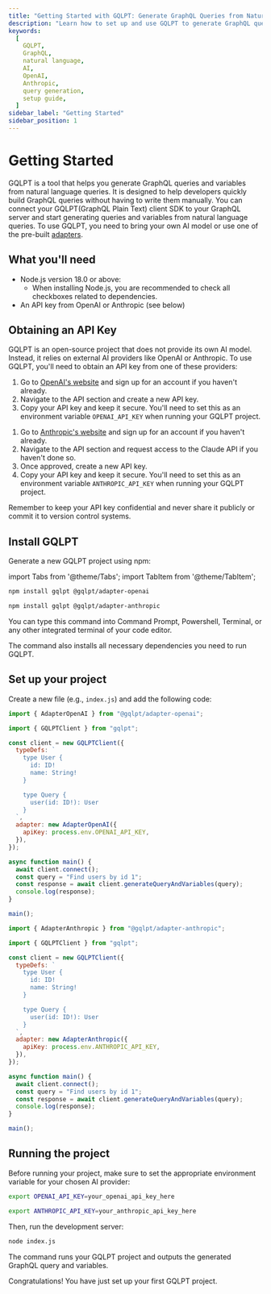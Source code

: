 ```yaml
---
title: "Getting Started with GQLPT: Generate GraphQL Queries from Natural Language"
description: "Learn how to set up and use GQLPT to generate GraphQL queries from natural language. This guide covers installation, API key setup, and basic usage with OpenAI and Anthropic adapters."
keywords:
  [
    GQLPT,
    GraphQL,
    natural language,
    AI,
    OpenAI,
    Anthropic,
    query generation,
    setup guide,
  ]
sidebar_label: "Getting Started"
sidebar_position: 1
---
```


# Getting Started

GQLPT is a tool that helps you generate GraphQL queries and variables from natural language queries. It is designed to help developers quickly build GraphQL queries without having to write them manually. You can connect your GQLPT(GraphQL Plain Text) client SDK to your GraphQL server and start generating queries and variables from natural language queries. To use GQLPT, you need to bring your own AI model or use one of the pre-built [adapters](/docs/adapters).

## What you'll need

- Node.js version 18.0 or above:
  - When installing Node.js, you are recommended to check all checkboxes related to dependencies.
- An API key from OpenAI or Anthropic (see below)

## Obtaining an API Key

GQLPT is an open-source project that does not provide its own AI model. Instead, it relies on external AI providers like OpenAI or Anthropic. To use GQLPT, you'll need to obtain an API key from one of these providers:

<Tabs>
  <TabItem value="openai" label="OpenAI" default>

1. Go to [OpenAI's website](https://openai.com/) and sign up for an account if you haven't already.
2. Navigate to the API section and create a new API key.
3. Copy your API key and keep it secure. You'll need to set this as an environment variable `OPENAI_API_KEY` when running your GQLPT project.

  </TabItem>
  <TabItem value="anthropic" label="Anthropic">

1. Go to [Anthropic's website](https://www.anthropic.com/) and sign up for an account if you haven't already.
2. Navigate to the API section and request access to the Claude API if you haven't done so.
3. Once approved, create a new API key.
4. Copy your API key and keep it secure. You'll need to set this as an environment variable `ANTHROPIC_API_KEY` when running your GQLPT project.

  </TabItem>
</Tabs>

Remember to keep your API key confidential and never share it publicly or commit it to version control systems.

## Install GQLPT

Generate a new GQLPT project using npm:

import Tabs from '@theme/Tabs';
import TabItem from '@theme/TabItem';

<Tabs>
  <TabItem value="openai" label="OpenAI" default>

```bash
npm install gqlpt @gqlpt/adapter-openai
```

  </TabItem>
  <TabItem value="anthropic" label="Anthropic">

```bash
npm install gqlpt @gqlpt/adapter-anthropic
```

  </TabItem>
</Tabs>

You can type this command into Command Prompt, Powershell, Terminal, or any other integrated terminal of your code editor.

The command also installs all necessary dependencies you need to run GQLPT.

## Set up your project

Create a new file (e.g., `index.js`) and add the following code:

<Tabs>
  <TabItem value="openai" label="OpenAI" default>

```javascript
import { AdapterOpenAI } from "@gqlpt/adapter-openai";

import { GQLPTClient } from "gqlpt";

const client = new GQLPTClient({
  typeDefs: `
    type User {
      id: ID!
      name: String!
    }

    type Query {
      user(id: ID!): User
    }
  `,
  adapter: new AdapterOpenAI({
    apiKey: process.env.OPENAI_API_KEY,
  }),
});

async function main() {
  await client.connect();
  const query = "Find users by id 1";
  const response = await client.generateQueryAndVariables(query);
  console.log(response);
}

main();
```

  </TabItem>
  <TabItem value="anthropic" label="Anthropic">

```javascript
import { AdapterAnthropic } from "@gqlpt/adapter-anthropic";

import { GQLPTClient } from "gqlpt";

const client = new GQLPTClient({
  typeDefs: `
    type User {
      id: ID!
      name: String!
    }

    type Query {
      user(id: ID!): User
    }
  `,
  adapter: new AdapterAnthropic({
    apiKey: process.env.ANTHROPIC_API_KEY,
  }),
});

async function main() {
  await client.connect();
  const query = "Find users by id 1";
  const response = await client.generateQueryAndVariables(query);
  console.log(response);
}

main();
```

  </TabItem>
</Tabs>

## Running the project

Before running your project, make sure to set the appropriate environment variable for your chosen AI provider:

<Tabs>
  <TabItem value="openai" label="OpenAI" default>

```bash
export OPENAI_API_KEY=your_openai_api_key_here
```

  </TabItem>
  <TabItem value="anthropic" label="Anthropic">

```bash
export ANTHROPIC_API_KEY=your_anthropic_api_key_here
```

  </TabItem>
</Tabs>

Then, run the development server:

```bash
node index.js
```

The command runs your GQLPT project and outputs the generated GraphQL query and variables.

Congratulations! You have just set up your first GQLPT project.
